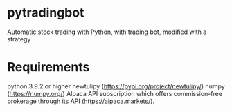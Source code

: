 # pytradingbot
Automatic stock trading with Python, with trading bot, modified with a strategy

# Requirements
python 3.9.2 or higher
newtulipy (https://pypi.org/project/newtulipy/)
numpy (https://numpy.org/)
Alpaca API subscription which offers commission-free brokerage through its API (https://alpaca.markets/).  

